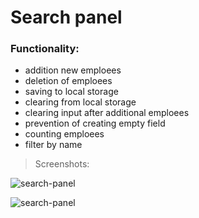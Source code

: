 # Search panel

### Functionality:

- addition new emploees
- deletion of emploees
- saving to local storage
- clearing from local storage
- clearing input after additional emploees
- prevention of creating empty field
- counting emploees
- filter by name

> Screenshots:

![search-panel](https://github.com/beastbs/screenshots-app/blob/main/screenshot/search-panel_1.png?raw=true)

![search-panel](https://github.com/beastbs/screenshots-app/blob/main/screenshot/search-panel_2.png?raw=true)
